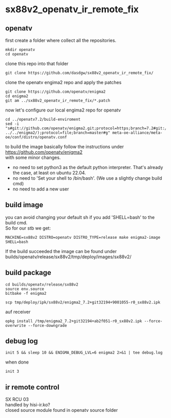 # sx88v2_openatv_ir_remote_fix

## openatv

first create a folder where collect all the repositories.
```
mkdir openatv
cd openatv
```

clone this repo into that folder
```
git clone https://github.com/dasdgw/sx88v2_openatv_ir_remote_fix/
```

clone the openatv engima2 repo and apply the patches

```
git clone https://github.com/openatv/enigma2
cd enigma2
git am ../sx88v2_openatv_ir_remote_fix/*.patch
```

now let's configure our local engima2 repo for openatv
```
cd ../openatv7.2/build-enviroment
sed -i "s#git://github.com/openatv/enigma2.git;protocol=https;branch=7.2#git://$(realpath ../../enigma2/);protocol=file;branch=master#g" meta-oe-alliance/meta-oe/conf/distro/openatv.conf
```

to build the image basically follow the instructions under  
https://github.com/openatv/enigma2  
with some minor changes.

- no need to set python3 as the default python interpreter. That's already the case, at least on ubuntu 22.04.
- no need to 'Set your shell to /bin/bash'. (We use a slightly change build cmd)
- no need to add a new user

## build image
you can avoid changing your default sh if you add 'SHELL=bash' to the build cmd.  
So for our stb we get:
```
MACHINE=sx88v2 DISTRO=openatv DISTRO_TYPE=release make enigma2-image SHELL=bash
```
If the build succeeded the image can be found under  
builds/openatv/release/sx88v2/tmp/deploy/images/sx88v2/

## build package

```
cd builds/openatv/release/sx88v2
source env.source
bitbake -f enigma2
```

```
scp tmp/deploy/ipk/sx88v2/enigma2_7.2+git32194+9001055-r0_sx88v2.ipk
```

auf receiver
```
opkg install /tmp/enigma2_7.2+git32194+ab2f051-r0_sx88v2.ipk --force-overwrite --force-downgrade
```
## debug log
```
init 5 && sleep 10 && ENIGMA_DEBUG_LVL=6 enigma2 2>&1 | tee debug.log
```

when done
```
init 3
```

## ir remote control

SX RCU 03  
handled by hisi-ir.ko?  
closed source module found in openatv source folder
